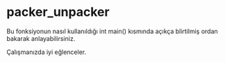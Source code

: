 # packer_unpacker

Bu fonksiyonun nasıl kullanıldığı int main() kısmında açıkça blirtilmiş ordan bakarak anlayabilirsiniz.

Çalışmanızda iyi eğlenceler.
